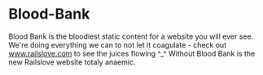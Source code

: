 Blood-Bank
==========

Blood Bank is the bloodiest static content for a website you will ever see.
We're doing everything we can to not let it coagulate - check out www.railslove.com to see the juices flowing ^_^
Without Blood Bank is the new Railslove website totaly anaemic.

